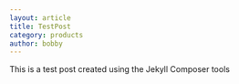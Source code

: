 ```yaml
---
layout: article
title: TestPost
category: products
author: bobby
---
```


This is a test post created using the Jekyll Composer tools